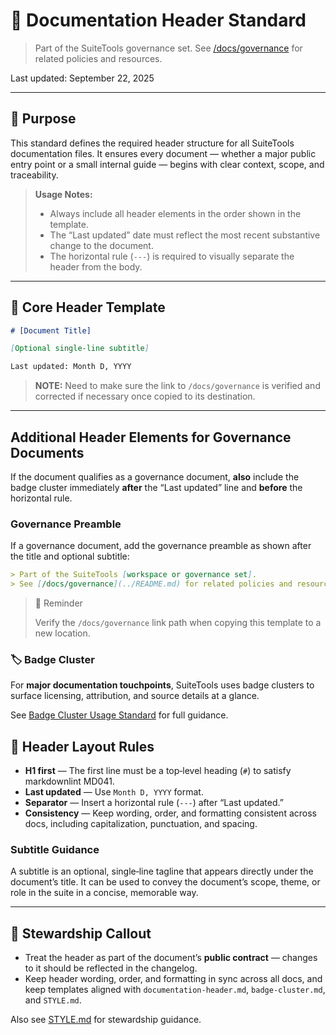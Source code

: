 # 📄 Documentation Header Standard

> Part of the SuiteTools governance set.
> See [/docs/governance](../README.md) for related policies and resources.

Last updated: September 22, 2025

---

## 🎯 Purpose

This standard defines the required header structure for all SuiteTools documentation files.
It ensures every document — whether a major public entry point or a small internal guide — begins with clear context, scope, and traceability.

> **Usage Notes:**
>
> - Always include all header elements in the order shown in the template.
> - The “Last updated” date must reflect the most recent substantive change to the document.
> - The horizontal rule (`---`) is required to visually separate the header from the body.

---

## 🧩 Core Header Template

```markdown
# [Document Title]

[Optional single-line subtitle]

Last updated: Month D, YYYY
```

> **NOTE:** Need to make sure the link to `/docs/governance` is verified and corrected if necessary once copied to its destination.

---

## Additional Header Elements for Governance Documents

If the document qualifies as a governance document, **also** include the badge cluster immediately **after** the “Last updated” line and **before** the horizontal rule.

### Governance Preamble

If a governance document, add the governance preamble as shown after the title and optional subtitle:

```markdown
> Part of the SuiteTools [workspace or governance set].
> See [/docs/governance](../README.md) for related policies and resources.
```

> 📌 Reminder
>
> Verify the `/docs/governance` link path when copying this template to a new location.

### 🏷️ Badge Cluster

For **major documentation touchpoints**, SuiteTools uses badge clusters to surface licensing, attribution, and source details at a glance.

See [Badge Cluster Usage Standard](badge-clusters.md) for full guidance.

## 📐 Header Layout Rules

- **H1 first** — The first line must be a top‑level heading (`#`) to satisfy markdownlint MD041.
- **Last updated** — Use `Month D, YYYY` format.
- **Separator** — Insert a horizontal rule (`---`) after “Last updated.”
- **Consistency** — Keep wording, order, and formatting consistent across docs, including capitalization, punctuation, and spacing.

### Subtitle Guidance

A subtitle is an optional, single‑line tagline that appears directly under the document’s title.
It can be used to convey the document’s scope, theme, or role in the suite in a concise, memorable way.

---

## 🧭 Stewardship Callout

- Treat the header as part of the document’s **public contract** — changes to it should be reflected in the changelog.
- Keep header wording, order, and formatting in sync across all docs, and keep templates aligned with `documentation-header.md`, `badge-cluster.md`, and `STYLE.md`.

Also see [STYLE.md](../STYLE.md#stewardship-notes) for stewardship guidance.
